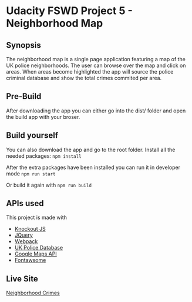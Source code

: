 # Udacity FSWD Project 5 - Neighborhood Map
## Synopsis
The neighborhood map is a single page application featuring a map of the UK police neighborhoods.
The user can browse over the map and click on areas. When areas become highlighted the app will source the police criminal database and show the total crimes commited per area.

## Pre-Build
After downloading the app you can either go into the dist/ folder and open the build app with your broser.

## Build yourself
You can also download the app and go to the root folder.
Install all the needed packages:
`npm install`

After the extra packages have been installed you can run it in developer mode
`npm run start`

Or build it again with
`npm run build`

## APIs used
This project is made with
* [Knockout JS](http://knockoutjs.com/)
* [JQuery](https://jquery.com/)
* [Webpack](https://webpack.js.org/)
* [UK Police Database](https://data.police.uk/)
* [Google Maps API](https://developers.google.com/maps/documentation/)
* [Fontawsome](https://fontawesome.com/)

## Live Site
[Neighborhood Crimes](https://tordne.github.io/Neighborhood-Map/)
